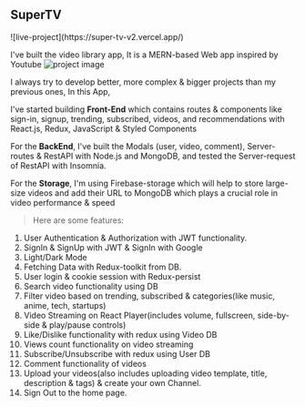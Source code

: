 <h2>SuperTV</h2>
![live-project](https://super-tv-v2.vercel.app/)

I've built the video library app, It is a MERN-based Web app inspired by Youtube
![project image](https://fueler.io/storage/users/timeline_image/1675623291-my0yhet2bk4frna4du5s.jpg)

I always try to develop better, more complex & bigger projects than my previous ones, In this App, 

I've started building <b>Front-End</b> which contains routes & components like sign-in, signup, trending, subscribed, videos, and recommendations with React.js, Redux, JavaScript & Styled Components

For the <b>BackEnd</b>, I've built the Modals (user, video, comment), Server-routes & RestAPI with Node.js and MongoDB, and tested the Server-request of RestAPI with Insomnia.

For the <b>Storage</b>, I'm using Firebase-storage which will help to store large-size videos and add their URL to MongoDB which plays a crucial role in video performance & speed

> Here are some features:

1. User Authentication & Authorization with JWT functionality.
2. SignIn & SignUp with JWT & SignIn with Google
3. Light/Dark Mode
4. Fetching Data with Redux-toolkit from DB.
5. User login & cookie session with Redux-persist
6. Search video functionality using DB
7. Filter video based on trending, subscribed & categories(like music, anime, tech, startups)
8. Video Streaming on React Player(includes volume, fullscreen, side-by-side & play/pause controls)
9. Like/Dislike functionality with redux using Video DB
10. Views count functionality on video streaming
11. Subscribe/Unsubscribe  with redux using User DB
12. Comment functionality of videos
13. Upload your videos(also includes uploading video template, title, description & tags) & create your own Channel.
14. Sign Out to the home page.